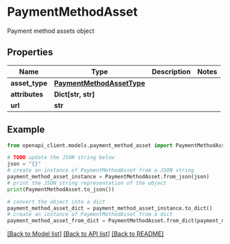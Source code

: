 # PaymentMethodAsset

Payment method assets object

## Properties

Name | Type | Description | Notes
------------ | ------------- | ------------- | -------------
**asset_type** | [**PaymentMethodAssetType**](PaymentMethodAssetType.md) |  | 
**attributes** | **Dict[str, str]** |  | 
**url** | **str** |  | 

## Example

```python
from openapi_client.models.payment_method_asset import PaymentMethodAsset

# TODO update the JSON string below
json = "{}"
# create an instance of PaymentMethodAsset from a JSON string
payment_method_asset_instance = PaymentMethodAsset.from_json(json)
# print the JSON string representation of the object
print(PaymentMethodAsset.to_json())

# convert the object into a dict
payment_method_asset_dict = payment_method_asset_instance.to_dict()
# create an instance of PaymentMethodAsset from a dict
payment_method_asset_from_dict = PaymentMethodAsset.from_dict(payment_method_asset_dict)
```
[[Back to Model list]](../README.md#documentation-for-models) [[Back to API list]](../README.md#documentation-for-api-endpoints) [[Back to README]](../README.md)


